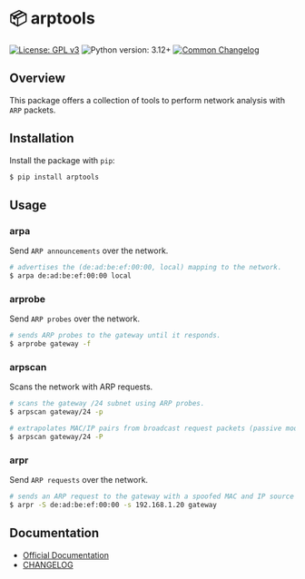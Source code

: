 
# 📦 arptools

[![License: GPL v3](https://img.shields.io/badge/License-GPL_v3-blue.svg)](https://www.gnu.org/licenses/gpl-3.0.html)
![Python version: 3.12+](https://img.shields.io/badge/python-3.12+-blue)
[![Common Changelog](https://common-changelog.org/badge.svg)](https://common-changelog.org)


## Overview

This package offers a collection of tools to perform network analysis with `ARP` packets.


## Installation

Install the package with `pip`:

```bash
$ pip install arptools
```


## Usage

### arpa

Send `ARP announcements` over the network.

```bash
# advertises the (de:ad:be:ef:00:00, local) mapping to the network.
$ arpa de:ad:be:ef:00:00 local
```


### arprobe

Send `ARP probes` over the network.

```bash
# sends ARP probes to the gateway until it responds.
$ arprobe gateway -f
```


### arpscan

Scans the network with ARP requests.

```bash
# scans the gateway /24 subnet using ARP probes.
$ arpscan gateway/24 -p
```

```bash
# extrapolates MAC/IP pairs from broadcast request packets (passive mode).
$ arpscan gateway/24 -P
```


### arpr

Send `ARP requests` over the network.

```bash
# sends an ARP request to the gateway with a spoofed MAC and IP source address.
$ arpr -S de:ad:be:ef:00:00 -s 192.168.1.20 gateway
```


## Documentation

- [Official Documentation](https://x55xaa.github.io/arptools)
- [CHANGELOG](CHANGELOG.md)
